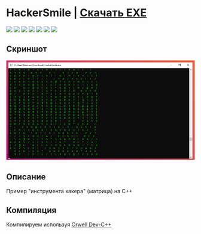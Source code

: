 # HackerSmile | [Скачать EXE](https://github.com/Zalexanninev15/HackerSmile/releases/latest)

[![](https://img.shields.io/badge/OS-Windows-informational?logo=windows)](https://github.com/Zalexanninev15/HackerSmile)
[![](https://img.shields.io/github/v/release/Zalexanninev15/HackerSmile)](https://github.com/Zalexanninev15/HackerSmile/releases/latest)
[![](https://img.shields.io/github/downloads/Zalexanninev15/HackerSmile/total.svg)](https://github.com/Zalexanninev15/HackerSmile/releases)
[![](https://img.shields.io/github/last-commit/Zalexanninev15/HackerSmile)](https://github.com/Zalexanninev15/HackerSmile/commits/master)
[![](https://img.shields.io/badge/license-GPLv3-green.svg)](LICENSE)
[![](https://img.shields.io/badge/donate-QIWI-FF8C00.svg)](https://qiwi.com/n/ZALEXANNINEV15)
[![](https://img.shields.io/badge/donate-YooMoney-8B3FFD.svg)](https://yoomoney.ru/to/410015106319420)

## Скриншот

![](https://github.com/Zalexanninev15/HackerSmile/blob/master/screenshot.png?raw=true)

## Описание

Пример "инструмента хакера" (матрица) на C++ 

## Компиляция
Компилируем используя [Orwell Dev-C++](https://sourceforge.net/projects/orwelldevcpp/)
